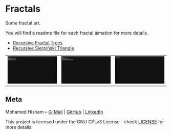 # Fractals
Some fractal art.

You will find a readme file for each fractal aimation for more details.


* [Recursive Fractal Trees](https://github.com/Mhmd-Hisham/Fractals/tree/master/recursive_fractal_tree)
* [Recursive Sierpiński Triangle](https://github.com/Mhmd-Hisham/Fractals/tree/master/recursive_sierpinski_triangle_2d)

|                          |                          |                          |
:-------------------------:|:------------------------:|:-------------------------:
[![](https://raw.githubusercontent.com/Mhmd-Hisham/Fractals/master/recursive_fractal_tree/demo/demo2.gif)](https://github.com/Mhmd-Hisham/Fractals/tree/master/recursive_fractal_tree)  |  [![](https://raw.githubusercontent.com/Mhmd-Hisham/Fractals/master/recursive_fractal_tree/demo/demo1.gif)](https://github.com/Mhmd-Hisham/Fractals/tree/master/recursive_fractal_tree)  |  [![](https://github.com/Mhmd-Hisham/Fractals/blob/master/recursive_sierpinski_triangle_2d/demo/%20sierpinski_triangle_demo_600x_2.gif)](https://github.com/Mhmd-Hisham/Fractals/tree/master/recursive_sierpinski_triangle_2d)





## Meta

Mohamed Hisham – [G-Mail](mailto:Mohamed00Hisham@Gmail.com) | [GitHub](https://github.com/Mhmd-Hisham) | [LinkedIn](https://www.linkedin.com/in/Mhmd-Hisham/)


This project is licensed under the GNU GPLv3 License - check [LICENSE](https://github.com/Mhmd-Hisham/Fractals/blob/master/LICENSE) for more details.

